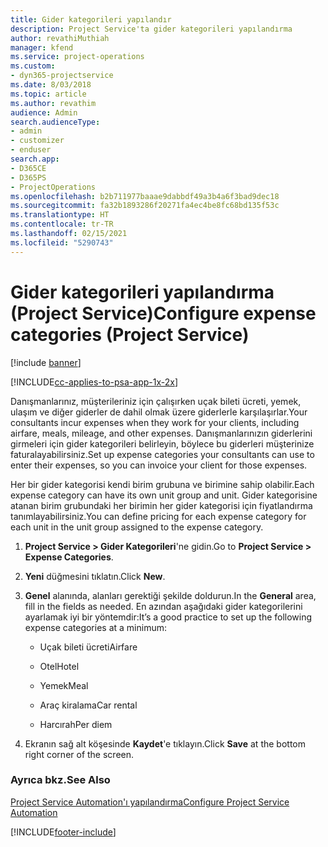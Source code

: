 ```yaml
---
title: Gider kategorileri yapılandır
description: Project Service'ta gider kategorileri yapılandırma
author: revathiMuthiah
manager: kfend
ms.service: project-operations
ms.custom:
- dyn365-projectservice
ms.date: 8/03/2018
ms.topic: article
ms.author: revathim
audience: Admin
search.audienceType:
- admin
- customizer
- enduser
search.app:
- D365CE
- D365PS
- ProjectOperations
ms.openlocfilehash: b2b711977baaae9dabbdf49a3b4a6f3bad9dec18
ms.sourcegitcommit: fa32b1893286f20271fa4ec4be8fc68bd135f53c
ms.translationtype: HT
ms.contentlocale: tr-TR
ms.lasthandoff: 02/15/2021
ms.locfileid: "5290743"
---
```

# <a name="configure-expense-categories-project-service"></a><span data-ttu-id="7524a-103">Gider kategorileri yapılandırma (Project Service)</span><span class="sxs-lookup"><span data-stu-id="7524a-103">Configure expense categories (Project Service)</span></span>

[!include [banner](../includes/psa-now-project-operations.md)]

[!INCLUDE[cc-applies-to-psa-app-1x-2x](../includes/cc-applies-to-psa-app-1x-2x.md)]

<span data-ttu-id="7524a-104">Danışmanlarınız, müşterileriniz için çalışırken uçak bileti ücreti, yemek, ulaşım ve diğer giderler de dahil olmak üzere giderlerle karşılaşırlar.</span><span class="sxs-lookup"><span data-stu-id="7524a-104">Your consultants incur expenses when they work for your clients, including airfare, meals, mileage, and other expenses.</span></span> <span data-ttu-id="7524a-105">Danışmanlarınızın giderlerini girmeleri için gider kategorileri belirleyin, böylece bu giderleri müşterinize faturalayabilirsiniz.</span><span class="sxs-lookup"><span data-stu-id="7524a-105">Set up expense categories your consultants can use to enter their expenses, so you can invoice your client for those expenses.</span></span>  
  
<span data-ttu-id="7524a-106">Her bir gider kategorisi kendi birim grubuna ve birimine sahip olabilir.</span><span class="sxs-lookup"><span data-stu-id="7524a-106">Each expense category can have its own unit group and unit.</span></span> <span data-ttu-id="7524a-107">Gider kategorisine atanan birim grubundaki her birimin her gider kategorisi için fiyatlandırma tanımlayabilirsiniz.</span><span class="sxs-lookup"><span data-stu-id="7524a-107">You can define pricing for each expense category for each unit in the unit group assigned to the expense category.</span></span>  
  
1.  <span data-ttu-id="7524a-108">**Project Service > Gider Kategorileri**'ne gidin.</span><span class="sxs-lookup"><span data-stu-id="7524a-108">Go to **Project Service > Expense Categories**.</span></span>  
  
2.  <span data-ttu-id="7524a-109">**Yeni** düğmesini tıklatın.</span><span class="sxs-lookup"><span data-stu-id="7524a-109">Click **New**.</span></span>  
  
3.  <span data-ttu-id="7524a-110">**Genel** alanında, alanları gerektiği şekilde doldurun.</span><span class="sxs-lookup"><span data-stu-id="7524a-110">In the **General** area, fill in the fields as needed.</span></span> <span data-ttu-id="7524a-111">En azından aşağıdaki gider kategorilerini ayarlamak iyi bir yöntemdir:</span><span class="sxs-lookup"><span data-stu-id="7524a-111">It’s a good practice to set up the following expense categories at a minimum:</span></span>  
  
    -   <span data-ttu-id="7524a-112">Uçak bileti ücreti</span><span class="sxs-lookup"><span data-stu-id="7524a-112">Airfare</span></span>  
  
    -   <span data-ttu-id="7524a-113">Otel</span><span class="sxs-lookup"><span data-stu-id="7524a-113">Hotel</span></span>  
  
    -   <span data-ttu-id="7524a-114">Yemek</span><span class="sxs-lookup"><span data-stu-id="7524a-114">Meal</span></span>  
  
    -   <span data-ttu-id="7524a-115">Araç kiralama</span><span class="sxs-lookup"><span data-stu-id="7524a-115">Car rental</span></span>  
  
    -   <span data-ttu-id="7524a-116">Harcırah</span><span class="sxs-lookup"><span data-stu-id="7524a-116">Per diem</span></span>  
  
4.  <span data-ttu-id="7524a-117">Ekranın sağ alt köşesinde **Kaydet**'e tıklayın.</span><span class="sxs-lookup"><span data-stu-id="7524a-117">Click **Save** at the bottom right corner of the screen.</span></span>  
  
### <a name="see-also"></a><span data-ttu-id="7524a-118">Ayrıca bkz.</span><span class="sxs-lookup"><span data-stu-id="7524a-118">See Also</span></span>  
 [<span data-ttu-id="7524a-119">Project Service Automation'ı yapılandırma</span><span class="sxs-lookup"><span data-stu-id="7524a-119">Configure Project Service Automation</span></span>](../psa/configure.md)


[!INCLUDE[footer-include](../includes/footer-banner.md)]